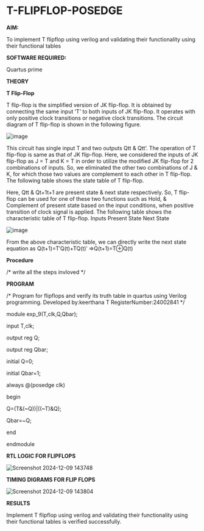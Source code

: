# T-FLIPFLOP-POSEDGE

**AIM:**

To implement  T flipflop using verilog and validating their functionality using their functional tables

**SOFTWARE REQUIRED:**

Quartus prime

**THEORY**

**T Flip-Flop**

T flip-flop is the simplified version of JK flip-flop. It is obtained by connecting the same input ‘T’ to both inputs of JK flip-flop. It operates with only positive clock transitions or negative clock transitions. The circuit diagram of T flip-flop is shown in the following figure.

![image](https://github.com/naavaneetha/T-FLIPFLOP-POSEDGE/assets/154305477/458a68fe-2d08-4a9d-ac4f-7ae0480ce0bd)

 
This circuit has single input T and two outputs Qtt & Qtt’. The operation of T flip-flop is same as that of JK flip-flop. Here, we considered the inputs of JK flip-flop as J = T and K = T in order to utilize the modified JK flip-flop for 2 combinations of inputs. So, we eliminated the other two combinations of J & K, for which those two values are complement to each other in T flip-flop. The following table shows the state table of T flip-flop.

Here, Qtt & Qt+1t+1 are present state & next state respectively. So, T flip-flop can be used for one of these two functions such as Hold, & Complement of present state based on the input conditions, when positive transition of clock signal is applied. The following table shows the characteristic table of T flip-flop. Inputs Present State Next State

![image](https://github.com/naavaneetha/T-FLIPFLOP-POSEDGE/assets/154305477/cdd7fb32-539f-4b66-bb8d-f305a153c886)

 
From the above characteristic table, we can directly write the next state equation as Q(t+1)=T′Q(t)+TQ(t)′ ⇒Q(t+1)=T⊕Q(t)

**Procedure**

/* write all the steps invloved */

**PROGRAM**

/* Program for flipflops and verify its truth table in quartus using Verilog programming. Developed by:keerthana T RegisterNumber:24002841 */

 module exp_9(T,clk,Q,Qbar);

 input T,clk;

 output reg Q;

 output reg Qbar;

 initial Q=0;

 initial Qbar=1;

 always @(posedge clk)

 begin

 Q=(T&(~Q))|((~T)&Q);

 Qbar=~Q;

 end

 endmodule
 

**RTL LOGIC FOR FLIPFLOPS**

![Screenshot 2024-12-09 143748](https://github.com/user-attachments/assets/1debdb10-1e68-4a14-ade4-fed85c29f32e)


**TIMING DIGRAMS FOR FLIP FLOPS**

![Screenshot 2024-12-09 143804](https://github.com/user-attachments/assets/ca62c6e5-d822-4e76-aee5-c4b1c883f982)


**RESULTS**

Implement T flipflop using verilog and validating their functionality using their functional tables is verified successfully.
